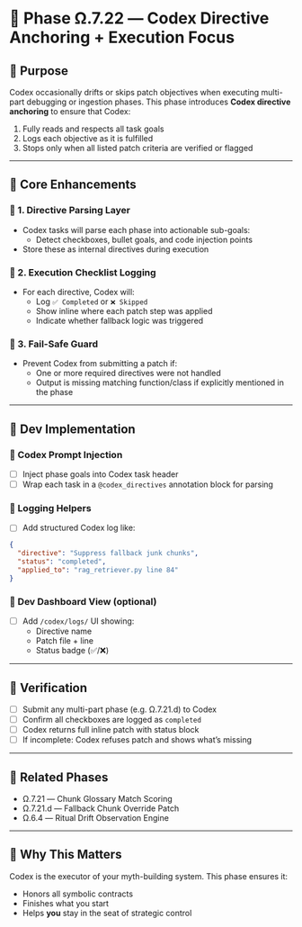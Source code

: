 # 🧠 Phase Ω.7.22 — Codex Directive Anchoring + Execution Focus

## 🧭 Purpose
Codex occasionally drifts or skips patch objectives when executing multi-part debugging or ingestion phases. This phase introduces **Codex directive anchoring** to ensure that Codex:

1. Fully reads and respects all task goals
2. Logs each objective as it is fulfilled
3. Stops only when all listed patch criteria are verified or flagged

---

## 🧠 Core Enhancements

### 🧩 1. Directive Parsing Layer
- Codex tasks will parse each phase into actionable sub-goals:
  - Detect checkboxes, bullet goals, and code injection points
- Store these as internal directives during execution

### 🧷 2. Execution Checklist Logging
- For each directive, Codex will:
  - Log `✅ Completed` or `❌ Skipped`
  - Show inline where each patch step was applied
  - Indicate whether fallback logic was triggered

### 🛑 3. Fail-Safe Guard
- Prevent Codex from submitting a patch if:
  - One or more required directives were not handled
  - Output is missing matching function/class if explicitly mentioned in the phase

---

## 🔧 Dev Implementation

### 🔹 Codex Prompt Injection
- [ ] Inject phase goals into Codex task header
- [ ] Wrap each task in a `@codex_directives` annotation block for parsing

### 🔹 Logging Helpers
- [ ] Add structured Codex log like:
```json
{
  "directive": "Suppress fallback junk chunks",
  "status": "completed",
  "applied_to": "rag_retriever.py line 84"
}
```

### 🔹 Dev Dashboard View (optional)
- [ ] Add `/codex/logs/` UI showing:
  - Directive name
  - Patch file + line
  - Status badge (✅/❌)

---

## 🧪 Verification

- [ ] Submit any multi-part phase (e.g. Ω.7.21.d) to Codex
- [ ] Confirm all checkboxes are logged as `completed`
- [ ] Codex returns full inline patch with status block
- [ ] If incomplete: Codex refuses patch and shows what’s missing

---

## 🔁 Related Phases

- Ω.7.21 — Chunk Glossary Match Scoring
- Ω.7.21.d — Fallback Chunk Override Patch
- Ω.6.4 — Ritual Drift Observation Engine

---

## 🧠 Why This Matters

Codex is the executor of your myth-building system. This phase ensures it:
- Honors all symbolic contracts
- Finishes what you start
- Helps **you** stay in the seat of strategic control